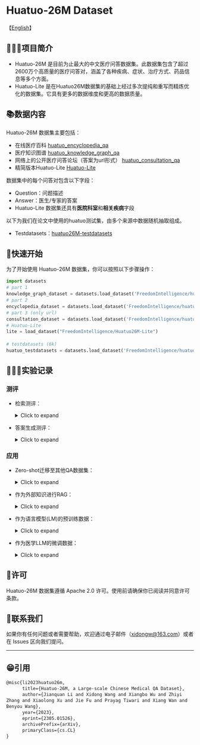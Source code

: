 # Huatuo-26M Dataset


【[English](README_en.md)】    


## 👩🏻‍⚕️项目简介

- Huatuo-26M 是目前为止最大的中文医疗问答数据集。此数据集包含了超过2600万个高质量的医疗问答对，涵盖了各种疾病、症状、治疗方式、药品信息等多个方面。
- Huatuo-Lite 是在Huatuo26M数据集的基础上经过多次提纯和重写而精炼优化的数据集。它具有更多的数据维度和更高的数据质量。


## 📚数据内容

Huatuo-26M 数据集主要包括：

- 在线医疗百科 [huatuo_encyclopedia_qa](https://huggingface.co/datasets/FreedomIntelligence/huatuo_encyclopedia_qa)
- 医疗知识图谱 [huatuo_knowledge_graph_qa](https://huggingface.co/datasets/FreedomIntelligence/huatuo_knowledge_graph_qa)
- 网络上的公开医疗问答论坛（答案为url形式） [huatuo_consultation_qa](https://huggingface.co/datasets/FreedomIntelligence/huatuo_consultation_qa)
- 精简版本Huatuo-Lite [Huatuo-Lite](https://huggingface.co/datasets/FreedomIntelligence/Huatuo26M-Lite)


数据集中的每个问答对包含以下字段：

- Question：问题描述 
- Answer：医生/专家的答案
- Huatuo-Lite 数据集还具有**医院科室**和**相关疾病**字段



以下为我们在论文中使用的huatuo测试集，由多个来源中数据随机抽取组成。

- Testdatasets：[huatuo26M-testdatasets](https://huggingface.co/datasets/FreedomIntelligence/huatuo26M-testdatasets)



## 🚀快速开始

为了开始使用 Huatuo-26M 数据集，你可以按照以下步骤操作：

```python
import datasets
# part 1
knowledge_graph_dataset = datasets.load_dataset('FreedomIntelligence/huatuo_knowledge_graph_qa')
# part 2
encyclopedia_dataset = datasets.load_dataset('FreedomIntelligence/huatuo_encyclopedia_qa')
# part 3 (only url)
consultation_dataset = datasets.load_dataset('FreedomIntelligence/huatuo_consultation_qa')
# Huatuo-Lite
lite = load_dataset("FreedomIntelligence/Huatuo26M-Lite")

# testdatasets (6k)
huatuo_testdatasets = datasets.load_dataset('FreedomIntelligence/huatuo26M-testdatasets')
```



## 👩🏻‍🔬实验记录

### 测评

- 检索测评：
  <details><summary>Click to expand</summary>
      
  <img src="img/retrieve.png" alt="retrieve" style="zoom:100%;" />
      
  </details>

- 答案生成测评：

  <details><summary>Click to expand</summary>
      
  <img src="img/NLG.png" alt="retrieve" style="zoom:100%;" />
      
  </details>

### 应用

- Zero-shot迁移至其他QA数据集：

  <details><summary>Click to expand</summary>
      
  <img src="img/zero-shot.png" alt="retrieve" style="zoom:100%;" />
      
   </details>

- 作为外部知识进行RAG：

  <details><summary>Click to expand</summary>
            
  <img src="img/rag.png" alt="retrieve" style="zoom:100%;" />
      
      
  </details>

- 作为语言模型(LM)的预训练数据：

  <details><summary>Click to expand</summary>
  <img src="img/cblue.png" alt="retrieve" style="zoom:100%;" />
      
  </details>


- 作为医学LLM的微调数据：
  <details><summary>Click to expand</summary>
  <img src="img/sft.png" alt="retrieve" style="zoom:100%;" />
      
  </details>

## 🚁许可

Huatuo-26M 数据集遵循 Apache 2.0 许可。使用前请确保你已阅读并同意许可条款。



## 📱联系我们

如果你有任何问题或者需要帮助，欢迎通过电子邮件（[xidongw@163.com](mailto:xidongw@163.com)）或者在 Issues 区向我们提问。

------



## 😁引用

```
@misc{li2023huatuo26m,
      title={Huatuo-26M, a Large-scale Chinese Medical QA Dataset}, 
      author={Jianquan Li and Xidong Wang and Xiangbo Wu and Zhiyi Zhang and Xiaolong Xu and Jie Fu and Prayag Tiwari and Xiang Wan and Benyou Wang},
      year={2023},
      eprint={2305.01526},
      archivePrefix={arXiv},
      primaryClass={cs.CL}
}
```
